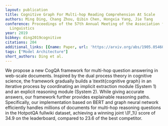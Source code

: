 ```yaml
---
layout: publication
title: Cognitive Graph For Multi-hop Reading Comprehension At Scale
authors: Ming Ding, Chang Zhou, Qibin Chen, Hongxia Yang, Jie Tang
conference: Proceedings of the 57th Annual Meeting of the Association for Computational
  Linguistics
year: 2019
bibkey: ding2019cognitive
citations: 204
additional_links: [{name: Paper, url: 'https://arxiv.org/abs/1905.05460'}]
tags: ["Model Architecture"]
short_authors: Ding et al.
---
```

We propose a new CogQA framework for multi-hop question answering in
web-scale documents. Inspired by the dual process theory in cognitive science,
the framework gradually builds a \textit\{cognitive graph\} in an iterative
process by coordinating an implicit extraction module (System 1) and an
explicit reasoning module (System 2). While giving accurate answers, our
framework further provides explainable reasoning paths. Specifically, our
implementation based on BERT and graph neural network efficiently handles
millions of documents for multi-hop reasoning questions in the HotpotQA
fullwiki dataset, achieving a winning joint \\(F_1\\) score of 34.9 on the
leaderboard, compared to 23.6 of the best competitor.